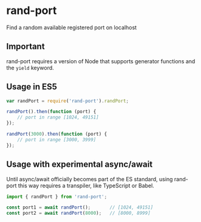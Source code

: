 # rand-port

Find a random available registered port on localhost

## Important

rand-port requires a version of Node that supports generator functions and the `yield` keyword.

## Usage in ES5

```javascript
var randPort = require('rand-port').randPort;

randPort().then(function (port) {
    // port in range [1024, 49151]
});

randPort(3000).then(function (port) {
    // port in range [3000, 3999]
});
```

## Usage with experimental async/await

Until async/await officially becomes part of the ES standard, using rand-port this way requires a transpiler, like
TypeScript or Babel.

```javascript
import { randPort } from 'rand-port';

const port1 = await randPort();       // [1024, 49151]
const port2 = await randPort(8000);   // [8000, 8999]
```
